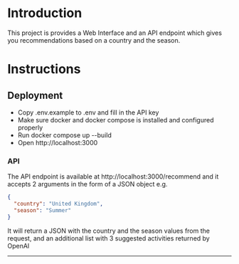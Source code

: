 # Introduction
This project is provides a Web Interface and an API endpoint which gives you 
recommendations based on a country and the season.

# Instructions
## Deployment
- Copy .env.example to .env and fill in the API key
- Make sure docker and docker compose is installed and configured properly
- Run docker compose up --build
- Open http://localhost:3000

### API 
The API endpoint is available at http://localhost:3000/recommend
and it accepts 2 arguments in the form of a JSON object e.g.
```json
{
  "country": "United Kingdom",
  "season": "Summer"
}
```

It will return a JSON with the country and the season values from the request,
and an additional list with 3 suggested activities returned by OpenAI

---
